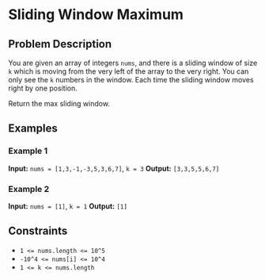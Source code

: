 # Sliding Window Maximum

## Problem Description

You are given an array of integers `nums`, and there is a sliding window of size `k` which is moving from the very left of the array to the very right. You can only see the `k` numbers in the window. Each time the sliding window moves right by one position.

Return the max sliding window.

## Examples

### Example 1

**Input:** `nums = [1,3,-1,-3,5,3,6,7]`, `k = 3`
**Output:** `[3,3,5,5,6,7]`


### Example 2

**Input:** `nums = [1]`, `k = 1`
**Output:** `[1]`

## Constraints

- `1 <= nums.length <= 10^5`
- `-10^4 <= nums[i] <= 10^4`
- `1 <= k <= nums.length`

